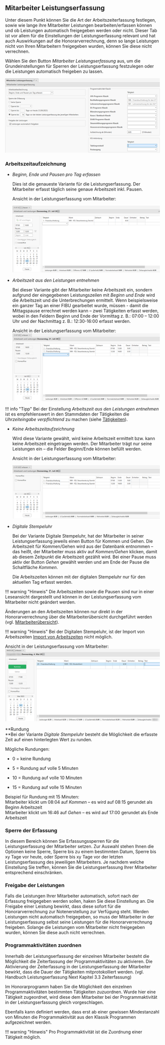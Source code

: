 ## Mitarbeiter Leistungserfassung

Unter diesem Punkt können Sie die Art der Arbeitszeiterfassung
festlegen, sowie wie lange ihre Mitarbeiter Leistungen
bearbeiten/erfassen können und ob Leistungen automatisch freigegeben
werden oder nicht. Dieser Tab ist vor allem für die Einstellungen der
Leistungserfassung relevant und hat auch Auswirkungen auf die
Honorarverrechnung, denn so lange Leistungen nicht von Ihren
Mitarbeitern freigegeben wurden, können Sie diese nicht verrechnen.

Wählen Sie den Button *Mitarbeiter Leistungserfassung* aus, um die
Grundeinstellungen für Sperren der Leistungserfassung festzulegen oder
die Leistungen automatisch freigeben zu lassen.


![](<img/image89.png>)

### Arbeitszeitaufzeichnung

-   *Beginn, Ende und Pausen pro Tag erfassen*

    Dies ist die genaueste Variante für die Leistungserfassung. Der
    Mitarbeiter erfasst täglich seine genaue Arbeitszeit inkl. Pausen.

    Ansicht in der Leistungserfassung vom Mitarbeiter:

    ![](<img/image90.png>)

-   *Arbeitszeit aus den Leistungen entnehmen*

    Bei dieser Variante gibt der Mitarbeiter keine Arbeitszeit ein,
    sondern aufgrund der eingegebenen Leistungszeilen mit *Beginn und
    Ende* wird die Arbeitszeit und die Unterbrechungen ermittelt. Wenn
    beispielsweise ein ganzer Tag an einer FIBU gearbeitet wurde,
    müssen - damit die Mittagspause errechnet werden kann – zwei
    Tätigkeiten erfasst werden, wobei in den Feldern Beginn und Ende der
    Vormittag z. B.: 07:00 – 12:00 Uhr und der Nachmittag z. B.:
    12:30-16:00 erfasst werden.

    Ansicht in der Leistungserfassung vom
    Mitarbeiter:![](<img/image91.png>)

!!! info "Tipp"
    Bei der Einstellung *Arbeitszeit aus den Leistungen entnehmen* ist es
    empfehlenswert in den Stammdaten der Tätigkeiten die *Uhrzeiteingabe
    verpflichtend* zu machen (siehe [Tätigkeiten](/HONNext/Stammdaten%20HON%20Next/Tätigkeiten)).

-   *Keine Arbeitszeitaufzeichnung*

    Wird diese Variante gewählt, wird keine Arbeitszeit ermittelt bzw.
    kann keine Arbeitszeit eingetragen werden. Der Mitarbeiter trägt nur
    seine Leistungen ein – die Felder Beginn/Ende können befüllt werden.

    Ansicht in der Leistungserfassung vom Mitarbeiter:

    ![](<img/image92.png>)

-   *Digitale Stempeluhr*

    Bei der Variante Digitale Stempeluhr, hat der Mitarbeiter in seiner
    Leistungserfassung jeweils einen Button für Kommen und Gehen. Die
    Arbeitszeit für Kommen/Gehen wird aus der Datenbank entnommen – das
    heißt, der Mitarbeiter muss aktiv auf *Kommen/Gehen* klicken, damit
    ab diesem Zeitpunkt die Arbeitszeit gezählt wird. Bei einer Pause
    muss aktiv der Button *Gehen* gewählt werden und am Ende der Pause
    die Schaltfläche *Kommen*.

    Die Arbeitszeiten können mit der digitalen Stempeluhr nur für den
    aktuellen Tag erfasst werden.

!!! warning "Hinweis"
    Die Arbeitszeiten sowie die Pausen sind nur in einer Leseansicht
    dargestellt und können in der Leistungserfassung vom Mitarbeiter nicht
    geändert werden.

Änderungen an den Arbeitszeiten können nur direkt in der
Honorarverrechnung über die Mitarbeiterübersicht durchgeführt werden
(vgl. [Mitarbeiterübersicht](/HONNext/Mitarbeiterübersicht)).

!!! warning "Hinweis"
    Bei der Digitalen Stempeluhr, ist der Import von Arbeitszeiten [Import von Arbeitszeiten](/HONNext/Mitarbeiterübersicht/Import%20Arbeitszeiten%20und%20Leistungen) nicht möglich.

Ansicht in der Leistungserfassung vom
Mitarbeiter:![](<img/image93.png>)

**Rundung  
**Bei der Variante *Digitale Stempeluhr* besteht die Möglichkeit die
erfasste Zeit auf einen hinterlegten Wert zu runden.

Mögliche Rundungen:

-   0 = keine Rundung

-   5 = Rundung auf volle 5 Minuten

-   10 = Rundung auf volle 10 Minuten

-   15 = Rundung auf volle 15 Minuten

Beispiel für Rundung mit 15 Minuten:  
Mitarbeiter klickt um 08:04 auf *Kommen* – es wird auf 08:15 gerundet
als Beginn Arbeitszeit  
Mitarbeiter klickt um 16:46 auf *Gehen* – es wird auf 17:00 gerundet als
Ende Arbeitszeit

### Sperre der Erfassung

In diesem Bereich können Sie Erfassungssperren für die
Leistungserfassung der Mitarbeiter setzen. Zur Auswahl stehen Ihnen die
Optionen keine Sperre, Sperre bis zu einem bestimmten Datum, Sperre bis
xy Tage vor heute, oder Sperre bis xy Tage vor der letzten
Leistungserfassung des jeweiligen Mitarbeiters. Je nachdem welche
Einstellung Sie treffen, können Sie die Leistungserfassung Ihrer
Mitarbeiter entsprechend einschränken.

### Freigabe der Leistungen

Falls die Leistungen Ihrer Mitarbeiter automatisch, sofort nach der
Erfassung freigegeben werden sollen, haken Sie diese Einstellung an. Die
Freigabe einer Leistung bewirkt, dass diese sofort für die
Honorarverrechnung zur Notenerstellung zur Verfügung steht. Werden
Leistungen nicht automatisch freigegeben, so muss der Mitarbeiter in der
Leistungserfassung selbst seine Leistungen für die Honorarverrechnung
freigeben. Solange die Leistungen vom Mitarbeiter nicht freigegeben
wurden, können Sie diese auch nicht verrechnen.

### Programmaktivitäten zuordnen

Innerhalb der Leistungserfassung der einzelnen Mitarbeiter besteht die
Möglichkeit die Zeiterfassung der Programmaktivitäten zu aktivieren. Die
Aktivierung der Zeiterfassung in der Leistungserfassung der Mitarbeiter
bewirkt, dass die Dauer der Tätigkeiten mitprotokolliert werden. (vgl.
Handbuch Leistungserfassung Next Kapitel 3.3 Zeiterfassung)

Im Honorarprogramm haben Sie die Möglichkeit den einzelnen
Programmaktivitäten bestimmten Tätigkeiten zuzuordnen. Wurde hier eine
Tätigkeit zugeordnet, wird diese dem Mitarbeiter bei der
Programmaktivität in der Leistungserfassung gleich vorgeschlagen.

Ebenfalls kann definiert werden, dass erst ab einer gewissen
Mindestanzahl von Minuten die Programmaktivität aus den Klassik
Programmen aufgezeichnet werden.

!!! warning "Hinweis"
    Pro Programmaktivität ist die Zuordnung einer Tätigkeit möglich.